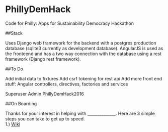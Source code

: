 # PhillyDemHack
Code for Philly: Apps for Sustainability Democracy Hackathon

##Stack

Uses Django web framework for the backend with a postgres production database (sqlite3 currently as development database). 
AngularJS is used as the fronteend and has a two way connection with the database using a rest framework (Django rest framework).

##To Do

 Add initial data to fixtures
 Add csrf tokening for rest api
 Add more front end stuff: Angular controllers, directives, factories and services



Superuser
Admin
PhillyDemHack2016

##On Boarding

Thanks for your interest in helping with ______________.
Here are 3 simple steps you can take to get up to speed.  
1.) [Wiki](https://github.com/BayoAdejare/PhillyDemHack/wiki)

